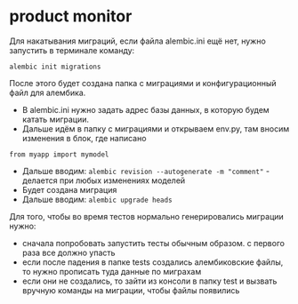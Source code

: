 # product monitor

Для накатывания миграций, если файла alembic.ini ещё нет, нужно запустить в терминале команду:

```
alembic init migrations
```

После этого будет создана папка с миграциями и конфигурационный файл для алембика.

- В alembic.ini нужно задать адрес базы данных, в которую будем катать миграции.
- Дальше идём в папку с миграциями и открываем env.py, там вносим изменения в блок, где написано 

```
from myapp import mymodel
```

- Дальше вводим: ```alembic revision --autogenerate -m "comment"``` - делается при любых изменениях моделей
- Будет создана миграция
- Дальше вводим: ```alembic upgrade heads```

Для того, чтобы во время тестов нормально генерировались миграции нужно:
 - сначала попробовать запустить тесты обычным образом. с первого раза все должно упасть
 - если после падения в папке tests создались алембиковские файлы, то нужно прописать туда данные по миграхам
 - если они не создались, то зайти из консоли в папку test и вызвать вручную команды на миграции, чтобы файлы появились
